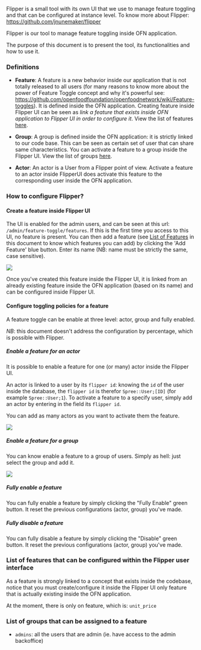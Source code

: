 
Flipper is a small tool with its own UI that we use to manage feature toggling and that can be configured at instance level. To know more about Flipper: https://github.com/jnunemaker/flipper

Flipper is our tool to manage feature toggling inside OFN application.

The purpose of this document is to present the tool, its functionalities and how to use it.

### Definitions
* **Feature**: A feature is a new behavior inside our application that is not totally released to all users (for many reasons to know more about the power of Feature Toggle concept and why it's powerful see: https://github.com/openfoodfoundation/openfoodnetwork/wiki/Feature-toggles). It is defined inside the OFN application. Creating feature inside Flipper UI can be seen as _link a feature that exists inside OFN application to Flipper UI in order to configure it_. View the list of features [here](#list-of-features-that-can-be-configured-within-the-flipper-user-interface).

* **Group**: A group is defined inside the OFN application: it is strictly linked to our code base. This can be seen as certain set of user that can share same characteristics. You can activate a feature to a group inside the Flipper UI. View the list of groups [here](#list-of-groups-that-can-be-assigned-to-a-feature).

* **Actor**: An actor is a User from a Flipper point of view. Activate a feature to an actor inside FlipperUI does activate this feature to the corresponding user inside the OFN application. 

### How to configure Flipper?

#### Create a feature inside Flipper UI
The UI is enabled for the admin users, and can be seen at this url: `/admin/feature-toggle/features`.
If this is the first time you access to this UI, no feature is present. You can then add a feature (see [List of Features](#list-of-features-that-can-be-configured-within-the-flipper-user-interface) in this document to know which features you can add) by clicking the 'Add Feature' blue button. Enter its name (NB: name must be strictly the same, case sensitive).

<div >
  <img src="https://user-images.githubusercontent.com/296452/114878834-ee4acc00-9e00-11eb-9b27-bca3c4369911.png">
</span>

Once you've created this feature inside the Flipper UI, it is linked from an already existing feature inside the OFN application (based on its name) and can be configured inside Flipper UI.

#### Configure toggling policies for a feature

A feature toggle can be enable at three level: actor, group and fully enabled. 

_NB_: this document doesn't address the configuration by percentage, which is possible with Flipper. 

##### Enable a feature for an actor
It is possible to enable a feature for one (or many) actor inside the Flipper UI. 

An actor is linked to a user by its `flipper id`: knowing the `id` of the user inside the database, the `flipper id` is therefor `Spree::User;[ID]` (for example `Spree::User;1`). To activate a feature to a specify user, simply add an actor by entering in the field its `flipper id`.

You can add as many actors as you want to activate them the feature.
<div>
  <img src="https://user-images.githubusercontent.com/296452/114878154-3ddcc800-9e00-11eb-86f9-900152025fbc.gif" />
</div>

##### Enable a feature for a group
You can know enable a feature to a group of users. Simply as hell: just select the group and add it.
<div>
<img src="https://user-images.githubusercontent.com/296452/114878164-3fa68b80-9e00-11eb-8950-3fd26028f49d.gif" />
<div>

##### Fully enable a feature
You can fully enable a feature by simply clicking the "Fully Enable" green button. It reset the previous configurations (actor, group) you've made.

##### Fully disable a feature
You can fully disable a feature by simply clicking the "Disable" green button. It reset the previous configurations (actor, group) you've made.


### List of features that can be configured within the Flipper user interface
As a feature is strongly linked to a concept that exists inside the codebase, notice that you must create/configure it inside the Flipper UI only feature that is actually existing inside the OFN application. 

At the moment, there is only on feature, which is: `unit_price`

### List of groups that can be assigned to a feature
* `admins`: all the users that are admin (ie. have access to the admin backoffice)




